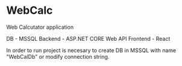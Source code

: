 # WebCalc

Web Calcutator application

DB -  MSSQL
Backend - ASP.NET CORE Web API
Frontend - React

In order to run project is necesary to create DB in MSSQL with name "WebCalDb" or modify connection string.


